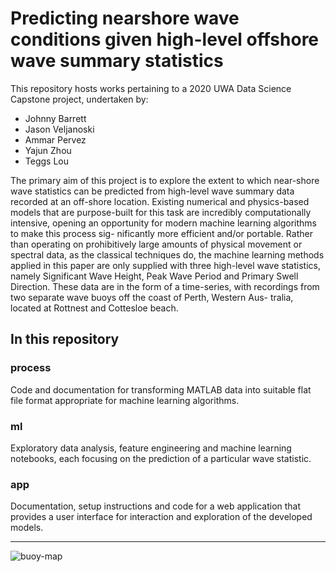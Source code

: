 # Predicting nearshore wave conditions given high-level offshore wave summary statistics

This repository hosts works pertaining to a 2020 UWA Data Science Capstone project, undertaken by:

- Johnny Barrett
- Jason Veljanoski
- Ammar Pervez
- Yajun Zhou
- Teggs Lou

The primary aim of this project is to explore the extent to which near-shore wave statistics can be predicted from high-level wave summary data recorded at an off-shore location. Existing numerical and physics-based models that are purpose-built for this task are incredibly computationally intensive, opening an opportunity for modern machine learning algorithms to make this process sig- nificantly more efficient and/or portable. Rather than operating on prohibitively large amounts of physical movement or spectral data, as the classical techniques do, the machine learning methods applied in this paper are only supplied with three high-level wave statistics, namely Significant Wave Height, Peak Wave Period and Primary Swell Direction. These data are in the form of a time-series, with recordings from two separate wave buoys off the coast of Perth, Western Aus- tralia, located at Rottnest and Cottesloe beach.

## In this repository

### process

Code and documentation for transforming MATLAB data into suitable flat file format appropriate for machine learning algorithms.

### ml

Exploratory data analysis, feature engineering and machine learning notebooks, each focusing on the prediction of a particular wave statistic.

### app

Documentation, setup instructions and code for a web application that provides a user interface for interaction and exploration of the developed models.

___

![buoy-map](map.png)
